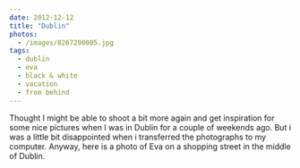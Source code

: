 ```yaml
---
date: 2012-12-12
title: "Dublin"
photos:
  - /images/8267290005.jpg
tags:
  - dublin
  - eva
  - black & white
  - vacation
  - from behind
---
```


Thought I might be able to shoot a bit more again and get inspiration for some nice pictures when I was in Dublin for a couple of weekends ago. But i was a little bit disappointed when i transferred the photographs to my computer. Anyway, here is a photo of Eva on a shopping street in the middle of Dublin.
